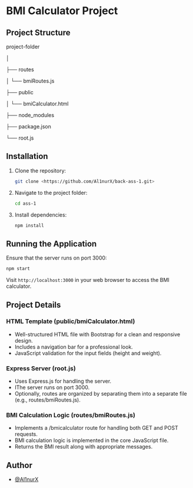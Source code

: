 # BMI Calculator Project

## Project Structure

project-folder

│

├── routes

│   └── bmiRoutes.js

├── public

│   └── bmiCalculator.html

├── node_modules

├── package.json

└── root.js


## Installation

1. Clone the repository:

   ```bash
   git clone <https://github.com/Al1nurX/back-ass-1.git>

2. Navigate to the project folder:

   ```bash
   cd ass-1

4. Install dependencies:
   
   ```bash
   npm install

## Running the Application

Ensure that the server runs on port 3000:

   ```bash
   npm start
   ```

Visit `http://localhost:3000` in your web browser to access the BMI calculator.

## Project Details

### HTML Template (public/bmiCalculator.html)
- Well-structured HTML file with Bootstrap for a clean and responsive design.
- Includes a navigation bar for a professional look.
- JavaScript validation for the input fields (height and weight).

### Express Server (root.js)
- Uses Express.js for handling the server.
- IThe server runs on port 3000.
- Optionally, routes are organized by separating them into a separate file (e.g., routes/bmiRoutes.js).

### BMI Calculation Logic (routes/bmiRoutes.js)
- Implements a /bmicalculator route for handling both GET and POST requests.
- BMI calculation logic is implemented in the core JavaScript file.
- Returns the BMI result along with appropriate messages.

## Author

- [@Al1nurX](https://www.github.com/Al1nurX)
